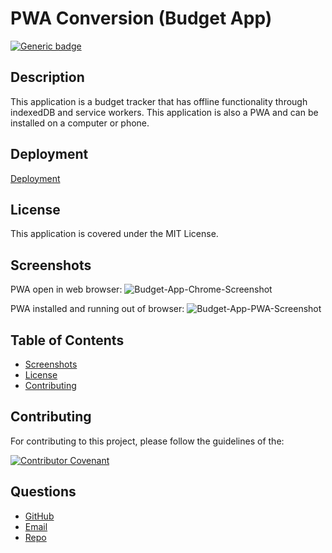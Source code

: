 # PWA Conversion (Budget App)

[![Generic badge](https://img.shields.io/badge/License-MIT-yellowgreen.svg)](https://shields.io/)

## Description

This application is a budget tracker that has offline functionality through indexedDB and service workers.
This application is also a PWA and can be installed on a computer or phone.

## Deployment

[Deployment](https://ancient-thicket-07436.herokuapp.com/)

## License

This application is covered under the MIT License.

## Screenshots

PWA open in web browser:
![Budget-App-Chrome-Screenshot](https://user-images.githubusercontent.com/88356270/148630870-90d5e9de-cf97-47e1-a206-a4782485552a.png)

PWA installed and running out of browser:
![Budget-App-PWA-Screenshot](https://user-images.githubusercontent.com/88356270/148630836-be43939d-dda3-491a-8071-f4bc24640d34.png)

## Table of Contents

- [Screenshots](#Screenshots)
- [License](#license)
- [Contributing](#contributing)

## Contributing

For contributing to this project, please follow the guidelines of the:

[![Contributor Covenant](https://img.shields.io/badge/Contributor%20Covenant-2.1-4baaaa.svg)](https://www.contributor-covenant.org/version/2/1/code_of_conduct/)

## Questions

- [GitHub](https://github.com/beamchristian 'GitHub')
- [Email](mailto:beamchristian@yahoo.com 'Email')
- [Repo](https://github.com/beamchristian/PWA-Conversion-Budget-App 'Repo')
